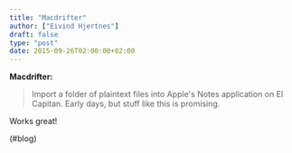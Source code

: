 ```yaml
---
title: "Macdrifter"
author: ["Eivind Hjertnes"]
draft: false
type: "post"
date: 2015-09-26T02:00:00+02:00
---
```


**Macdrifter:**

> Import a folder of plaintext files into Apple's Notes application on
> El Capitan. Early days, but stuff like this is promising.

Works great!

(#blog)
